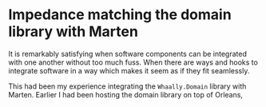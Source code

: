 Impedance matching the domain library with Marten
====

It is remarkably satisfying when software components can be integrated with one another without too much fuss. When there are ways and hooks to integrate software in a way which makes it seem as if they fit seamlessly.

This had been my experience integrating the `Whaally.Domain` library with Marten. Earlier I had been hosting the domain library on top of Orleans, 